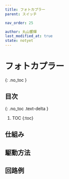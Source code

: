 ```yaml
---
title: フォトカプラー
parent: スイッチ

nav_order: 25

author: 丸山響輝
last_modified_at: true
state: notyet
---
```


# **フォトカプラー**
{: .no_toc }

## 目次
{: .no_toc .text-delta }

1. TOC
{:toc}

## 仕組み
## 駆動方法
## 回路例
